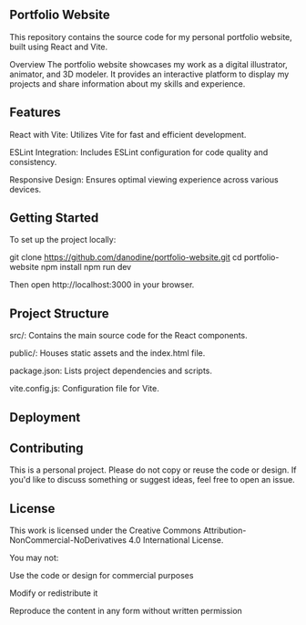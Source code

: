 Portfolio Website
--------------
This repository contains the source code for my personal portfolio website, built using React and Vite.

Overview
The portfolio website showcases my work as a digital illustrator, animator, and 3D modeler. It provides an interactive platform to display my projects and share information about my skills and experience.

Features
--------------
React with Vite: Utilizes Vite for fast and efficient development.

ESLint Integration: Includes ESLint configuration for code quality and consistency.

Responsive Design: Ensures optimal viewing experience across various devices.

Getting Started
--------------
To set up the project locally:

git clone https://github.com/danodine/portfolio-website.git
cd portfolio-website
npm install
npm run dev

Then open http://localhost:3000 in your browser.

Project Structure
--------------
src/: Contains the main source code for the React components.

public/: Houses static assets and the index.html file.

package.json: Lists project dependencies and scripts.

vite.config.js: Configuration file for Vite.

Deployment
--------------

Contributing
--------------
This is a personal project. Please do not copy or reuse the code or design. If you'd like to discuss something or suggest ideas, feel free to open an issue.

License
--------------
This work is licensed under the Creative Commons Attribution-NonCommercial-NoDerivatives 4.0 International License.

You may not:

Use the code or design for commercial purposes

Modify or redistribute it

Reproduce the content in any form without written permission
